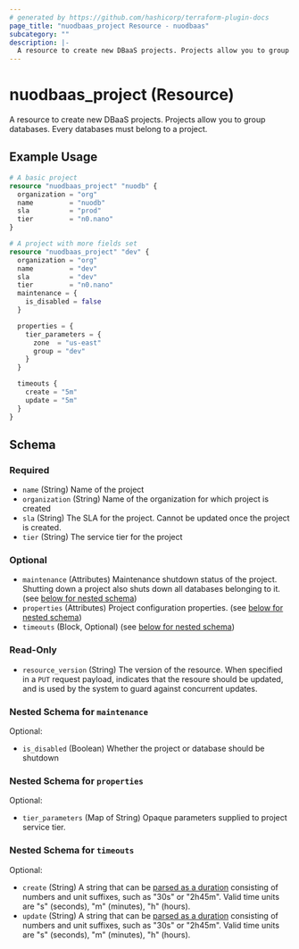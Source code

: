 ```yaml
---
# generated by https://github.com/hashicorp/terraform-plugin-docs
page_title: "nuodbaas_project Resource - nuodbaas"
subcategory: ""
description: |-
  A resource to create new DBaaS projects. Projects allow you to group databases. Every databases must belong to a project.
---
```


# nuodbaas_project (Resource)

A resource to create new DBaaS projects. Projects allow you to group databases. Every databases must belong to a project.

## Example Usage

```terraform
# A basic project
resource "nuodbaas_project" "nuodb" {
  organization = "org"
  name         = "nuodb"
  sla          = "prod"
  tier         = "n0.nano"
}

# A project with more fields set
resource "nuodbaas_project" "dev" {
  organization = "org"
  name         = "dev"
  sla          = "dev"
  tier         = "n0.nano"
  maintenance = {
    is_disabled = false
  }

  properties = {
    tier_parameters = {
      zone  = "us-east"
      group = "dev"
    }
  }

  timeouts {
    create = "5m"
    update = "5m"
  }
}
```

<!-- schema generated by tfplugindocs -->
## Schema

### Required

- `name` (String) Name of the project
- `organization` (String) Name of the organization for which project is created
- `sla` (String) The SLA for the project. Cannot be updated once the project is created.
- `tier` (String) The service tier for the project

### Optional

- `maintenance` (Attributes) Maintenance shutdown status of the project. Shutting down a project also shuts down all databases belonging to it. (see [below for nested schema](#nestedatt--maintenance))
- `properties` (Attributes) Project configuration properties. (see [below for nested schema](#nestedatt--properties))
- `timeouts` (Block, Optional) (see [below for nested schema](#nestedblock--timeouts))

### Read-Only

- `resource_version` (String) The version of the resource. When specified in a `PUT` request payload, indicates that the resoure should be updated, and is used by the system to guard against concurrent updates.

<a id="nestedatt--maintenance"></a>
### Nested Schema for `maintenance`

Optional:

- `is_disabled` (Boolean) Whether the project or database should be shutdown


<a id="nestedatt--properties"></a>
### Nested Schema for `properties`

Optional:

- `tier_parameters` (Map of String) Opaque parameters supplied to project service tier.


<a id="nestedblock--timeouts"></a>
### Nested Schema for `timeouts`

Optional:

- `create` (String) A string that can be [parsed as a duration](https://pkg.go.dev/time#ParseDuration) consisting of numbers and unit suffixes, such as "30s" or "2h45m". Valid time units are "s" (seconds), "m" (minutes), "h" (hours).
- `update` (String) A string that can be [parsed as a duration](https://pkg.go.dev/time#ParseDuration) consisting of numbers and unit suffixes, such as "30s" or "2h45m". Valid time units are "s" (seconds), "m" (minutes), "h" (hours).
